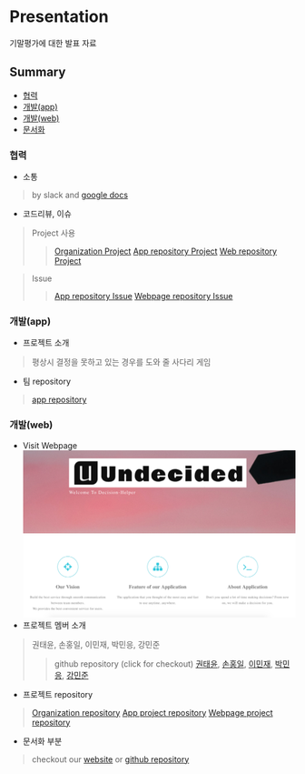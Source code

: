 # Presentation #

기말평가에 대한 발표 자료

## Summary ##
- [협력](#협력)
- [개발(app)](#개발(app))
- [개발(web)](#개발(web))
- [문서화](#문서화)


### 협력 ###
- 소통
> by slack and [google docs](https://docs.google.com/document/d/1kHmPFcuxkHlAmARtdfunLj__AHHwikMT09TdQ3wyzNU/edit)
- 코드리뷰, 이슈
> Project 사용
>> [Organization Project](https://github.com/orgs/Hanyang-Erica-Oss-dev-2020-Undecided/projects)
>> [App repository Project](https://github.com/Hanyang-Erica-Oss-dev-2020-Undecided/Decision-Helper/projects)
>> [Web repository Project](https://github.com/Hanyang-Erica-Oss-dev-2020-Undecided/DecisionHelper_Webpage/projects)

> Issue
>> [App repository Issue](https://github.com/Hanyang-Erica-Oss-dev-2020-Undecided/Decision-Helper/issues)
>>[Webpage repository Issue](https://github.com/Hanyang-Erica-Oss-dev-2020-Undecided/DecisionHelper_Webpage/issues)

### 개발(app) ###
- 프로젝트 소개
> 평상시 결정을 못하고 있는 경우를 도와 줄 사다리 게임

- 팀 repository
> [app repository](https://github.com/Hanyang-Erica-Oss-dev-2020-Undecided/Decision-Helper)




### 개발(web) ###
- Visit Webpage
[![](image/undecided_webpage.png)](https://hanyang-erica-oss-dev-2020-undecided.github.io/DecisionHelper_Webpage/theme/index.html)
- 프로젝트 멤버 소개
>권태윤, 손홍일, 이민재, 박민응, 강민준
>> github repository (click for checkout)
>>[권태윤](https://github.com/Connoriginal), [손홍일](https://github.com/sonhl0723), [이민재](https://github.com/sochubert/oss2020), [박민응](https://github.com/sochubert/oss2020), [강민준](https://github.com/Min-Jun-Kang/minjun)
- 프로젝트 repository
> [Organization repository](https://github.com/Hanyang-Erica-Oss-dev-2020-Undecided)
> [App project repository](https://github.com/Hanyang-Erica-Oss-dev-2020-Undecided/Decision-Helper)
> [Webpage project repository](https://github.com/Hanyang-Erica-Oss-dev-2020-Undecided/DecisionHelper_Webpage)

- 문서화 부분
> checkout our [website](https://hanyang-erica-oss-dev-2020-undecided.github.io/DecisionHelper_Webpage/theme/index.html) or [github repository](https://github.com/Hanyang-Erica-Oss-dev-2020-Undecided/Decision-Helper)
